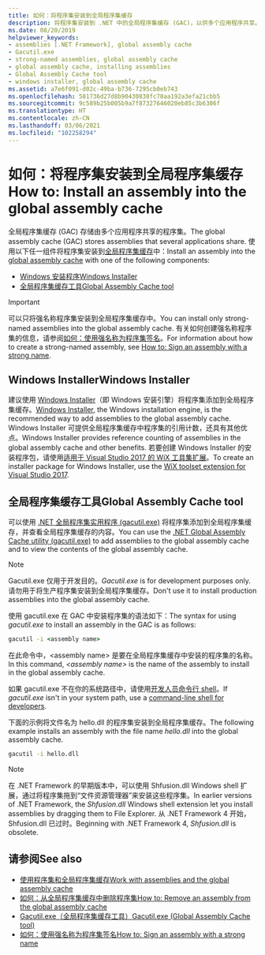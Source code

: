 ```yaml
---
title: 如何：将程序集安装到全局程序集缓存
description: 将程序集安装到 .NET 中的全局程序集缓存 (GAC)，以供多个应用程序共享。 使用 Windows Installer 或 GAC 实用程序。
ms.date: 08/20/2019
helpviewer_keywords:
- assemblies [.NET Framework], global assembly cache
- Gacutil.exe
- strong-named assemblies, global assembly cache
- global assembly cache, installing assemblies
- Global Assembly Cache tool
- windows installer, global assembly cache
ms.assetid: a7e6f091-d02c-49ba-b736-7295cb0eb743
ms.openlocfilehash: 581736d27d8b90430838fc78aa192a3efa21cbb5
ms.sourcegitcommit: 9c589b25b005b9a7f87327646020eb85c3b6306f
ms.translationtype: HT
ms.contentlocale: zh-CN
ms.lasthandoff: 03/06/2021
ms.locfileid: "102258294"
---
```

# <a name="how-to-install-an-assembly-into-the-global-assembly-cache"></a><span data-ttu-id="79fa6-104">如何：将程序集安装到全局程序集缓存</span><span class="sxs-lookup"><span data-stu-id="79fa6-104">How to: Install an assembly into the global assembly cache</span></span>

<span data-ttu-id="79fa6-105">全局程序集缓存 (GAC) 存储由多个应用程序共享的程序集。</span><span class="sxs-lookup"><span data-stu-id="79fa6-105">The global assembly cache (GAC) stores assemblies that several applications share.</span></span> <span data-ttu-id="79fa6-106">使用以下任一组件将程序集安装到[全局程序集缓存](gac.md)中：</span><span class="sxs-lookup"><span data-stu-id="79fa6-106">Install an assembly into the [global assembly cache](gac.md) with one of the following components:</span></span>

- [<span data-ttu-id="79fa6-107">Windows 安装程序</span><span class="sxs-lookup"><span data-stu-id="79fa6-107">Windows Installer</span></span>](#windows-installer)
- [<span data-ttu-id="79fa6-108">全局程序集缓存工具</span><span class="sxs-lookup"><span data-stu-id="79fa6-108">Global Assembly Cache tool</span></span>](#global-assembly-cache-tool)

> [!IMPORTANT]
> <span data-ttu-id="79fa6-109">可以只将强名称程序集安装到全局程序集缓存中。</span><span class="sxs-lookup"><span data-stu-id="79fa6-109">You can install only strong-named assemblies into the global assembly cache.</span></span> <span data-ttu-id="79fa6-110">有关如何创建强名称程序集的信息，请参阅[如何：使用强名称为程序集签名](../../standard/assembly/sign-strong-name.md)。</span><span class="sxs-lookup"><span data-stu-id="79fa6-110">For information about how to create a strong-named assembly, see [How to: Sign an assembly with a strong name](../../standard/assembly/sign-strong-name.md).</span></span>

## <a name="windows-installer"></a><span data-ttu-id="79fa6-111">Windows Installer</span><span class="sxs-lookup"><span data-stu-id="79fa6-111">Windows Installer</span></span>

<span data-ttu-id="79fa6-112">建议使用 [Windows Installer](/windows/desktop/Msi/installation-of-assemblies-to-the-global-assembly-cache)（即 Windows 安装引擎）将程序集添加到全局程序集缓存。</span><span class="sxs-lookup"><span data-stu-id="79fa6-112">[Windows Installer](/windows/desktop/Msi/installation-of-assemblies-to-the-global-assembly-cache), the Windows installation engine, is the recommended way to add assemblies to the global assembly cache.</span></span> <span data-ttu-id="79fa6-113">Windows Installer 可提供全局程序集缓存中程序集的引用计数，还具有其他优点。</span><span class="sxs-lookup"><span data-stu-id="79fa6-113">Windows Installer provides reference counting of assemblies in the global assembly cache and other benefits.</span></span> <span data-ttu-id="79fa6-114">若要创建 Windows Installer 的安装程序包，请使用[适用于 Visual Studio 2017 的 WiX 工具集扩展](https://marketplace.visualstudio.com/items?itemName=RobMensching.WixToolsetVisualStudio2017Extension)。</span><span class="sxs-lookup"><span data-stu-id="79fa6-114">To create an installer package for Windows Installer, use the [WiX toolset extension for Visual Studio 2017](https://marketplace.visualstudio.com/items?itemName=RobMensching.WixToolsetVisualStudio2017Extension).</span></span>

## <a name="global-assembly-cache-tool"></a><span data-ttu-id="79fa6-115">全局程序集缓存工具</span><span class="sxs-lookup"><span data-stu-id="79fa6-115">Global Assembly Cache tool</span></span>

<span data-ttu-id="79fa6-116">可以使用 [.NET 全局程序集实用程序 (gacutil.exe)](../tools/gacutil-exe-gac-tool.md) 将程序集添加到全局程序集缓存，并查看全局程序集缓存的内容。</span><span class="sxs-lookup"><span data-stu-id="79fa6-116">You can use the [.NET Global Assembly Cache utility (gacutil.exe)](../tools/gacutil-exe-gac-tool.md) to add assemblies to the global assembly cache and to view the contents of the global assembly cache.</span></span>

   > [!NOTE]
   > <span data-ttu-id="79fa6-117">Gacutil.exe 仅用于开发目的。</span><span class="sxs-lookup"><span data-stu-id="79fa6-117">*Gacutil.exe* is for development purposes only.</span></span> <span data-ttu-id="79fa6-118">请勿用于将生产程序集安装到全局程序集缓存。</span><span class="sxs-lookup"><span data-stu-id="79fa6-118">Don't use it to install production assemblies into the global assembly cache.</span></span>

<span data-ttu-id="79fa6-119">使用 gacutil.exe 在 GAC 中安装程序集的语法如下：</span><span class="sxs-lookup"><span data-stu-id="79fa6-119">The syntax for using *gacutil.exe* to install an assembly in the GAC is as follows:</span></span>

```cmd
gacutil -i <assembly name>
```

<span data-ttu-id="79fa6-120">在此命令中，\<assembly name> 是要在全局程序集缓存中安装的程序集的名称。</span><span class="sxs-lookup"><span data-stu-id="79fa6-120">In this command, *\<assembly name>* is the name of the assembly to install in the global assembly cache.</span></span>

<span data-ttu-id="79fa6-121">如果 gacutil.exe 不在你的系统路径中，请使用[开发人员命令行 shell](/visualstudio/ide/reference/command-prompt-powershell)。</span><span class="sxs-lookup"><span data-stu-id="79fa6-121">If *gacutil.exe* isn't in your system path, use a [command-line shell for developers](/visualstudio/ide/reference/command-prompt-powershell).</span></span>

<span data-ttu-id="79fa6-122">下面的示例将文件名为 hello.dll 的程序集安装到全局程序集缓存。</span><span class="sxs-lookup"><span data-stu-id="79fa6-122">The following example installs an assembly with the file name *hello.dll* into the global assembly cache.</span></span>

```cmd
gacutil -i hello.dll
```

> [!NOTE]
> <span data-ttu-id="79fa6-123">在 .NET Framework 的早期版本中，可以使用 Shfusion.dll Windows shell 扩展，通过将程序集拖到“文件资源管理器”来安装这些程序集。</span><span class="sxs-lookup"><span data-stu-id="79fa6-123">In earlier versions of .NET Framework, the *Shfusion.dll* Windows shell extension let you install assemblies by dragging them to File Explorer.</span></span> <span data-ttu-id="79fa6-124">从 .NET Framework 4 开始，Shfusion.dll 已过时。</span><span class="sxs-lookup"><span data-stu-id="79fa6-124">Beginning with .NET Framework 4, *Shfusion.dll* is obsolete.</span></span>

## <a name="see-also"></a><span data-ttu-id="79fa6-125">请参阅</span><span class="sxs-lookup"><span data-stu-id="79fa6-125">See also</span></span>

- [<span data-ttu-id="79fa6-126">使用程序集和全局程序集缓存</span><span class="sxs-lookup"><span data-stu-id="79fa6-126">Work with assemblies and the global assembly cache</span></span>](working-with-assemblies-and-the-gac.md)
- [<span data-ttu-id="79fa6-127">如何：从全局程序集缓存中删除程序集</span><span class="sxs-lookup"><span data-stu-id="79fa6-127">How to: Remove an assembly from the global assembly cache</span></span>](how-to-remove-an-assembly-from-the-gac.md)
- [<span data-ttu-id="79fa6-128">Gacutil.exe（全局程序集缓存工具）</span><span class="sxs-lookup"><span data-stu-id="79fa6-128">Gacutil.exe (Global Assembly Cache tool)</span></span>](../tools/gacutil-exe-gac-tool.md)
- [<span data-ttu-id="79fa6-129">如何：使用强名称为程序集签名</span><span class="sxs-lookup"><span data-stu-id="79fa6-129">How to: Sign an assembly with a strong name</span></span>](../../standard/assembly/sign-strong-name.md)
